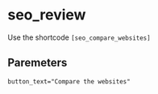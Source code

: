 # seo_review

Use the shortcode `[seo_compare_websites]`

## Paremeters

```
button_text="Compare the websites"
```
